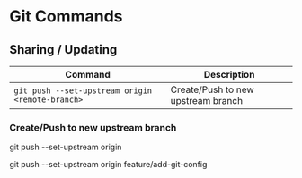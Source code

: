 
# Git Commands

## Sharing / Updating

| Command | Description |
|---------|-------------|
|`git push --set-upstream origin <remote-branch>` | Create/Push to new upstream branch |


### Create/Push to new upstream branch
git push --set-upstream origin *<remote-branch>*

git push --set-upstream origin feature/add-git-config
